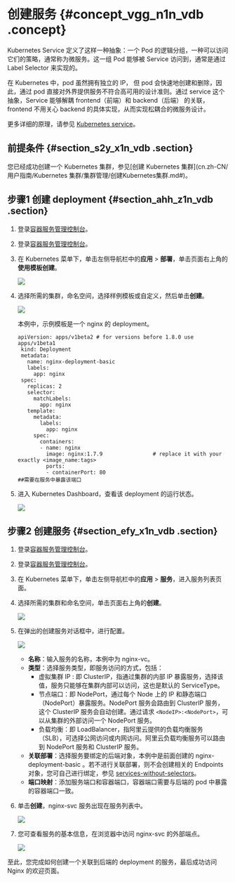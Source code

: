 # 创建服务 {#concept_vgg_n1n_vdb .concept}

Kubernetes Service 定义了这样一种抽象：一个 Pod 的逻辑分组，一种可以访问它们的策略，通常称为微服务。这一组 Pod 能够被 Service 访问到，通常是通过 Label Selector 来实现的。

在 Kubernetes 中，pod 虽然拥有独立的 IP， 但 pod 会快速地创建和删除，因此，通过 pod 直接对外界提供服务不符合高可用的设计准则。通过 service 这个抽象，Service 能够解耦 frontend（前端）和 backend（后端） 的关联，frontend 不用关心 backend 的具体实现，从而实现松耦合的微服务设计。

更多详细的原理，请参见 [Kubernetes service](https://kubernetes.io/docs/concepts/services-networking/service)。

## 前提条件 {#section_s2y_x1n_vdb .section}

您已经成功创建一个 Kubernetes 集群，参见[创建 Kubernetes 集群](cn.zh-CN/用户指南/Kubernetes 集群/集群管理/创建Kubernetes集群.md#)。

## 步骤1 创建 deployment {#section_ahh_z1n_vdb .section}

1.  登录[容器服务管理控制台](https://cs.console.aliyun.com)。
2.  登录[容器服务管理控制台](https://partners-intl.console.aliyun.com/#/cs)。
3.  在 Kubernetes 菜单下，单击左侧导航栏中的**应用** \> **部署**，单击页面右上角的**使用模板创建**。

    ![](http://static-aliyun-doc.oss-cn-hangzhou.aliyuncs.com/assets/img/6899/4452_zh-CN.png)

4.  选择所需的集群，命名空间，选择样例模板或自定义，然后单击**创建**。

    ![](http://static-aliyun-doc.oss-cn-hangzhou.aliyuncs.com/assets/img/6899/4454_zh-CN.png)

    本例中，示例模板是一个 nginx 的 deployment。

    ```
    apiVersion: apps/v1beta2 # for versions before 1.8.0 use apps/v1beta1
     kind: Deployment
     metadata:
       name: nginx-deployment-basic
       labels:
         app: nginx
     spec:
       replicas: 2
       selector:
         matchLabels:
           app: nginx
       template:
         metadata:
           labels:
             app: nginx
         spec:
           containers:
           - name: nginx
             image: nginx:1.7.9                # replace it with your exactly <image_name:tags>
             ports:
             - containerPort: 80                                          ##需要在服务中暴露该端口
    ```

5.  进入 Kubernetes Dashboard，查看该 deployment 的运行状态。

    ![](http://static-aliyun-doc.oss-cn-hangzhou.aliyuncs.com/assets/img/6899/4455_zh-CN.png)


## 步骤2 创建服务 {#section_efy_x1n_vdb .section}

1.  登录[容器服务管理控制台](https://cs.console.aliyun.com)。
2.  登录[容器服务管理控制台](https://partners-intl.console.aliyun.com/#/cs)。
3.  在 Kubernetes 菜单下，单击左侧导航栏中的**应用** \> **服务**，进入服务列表页面。
4.  选择所需的集群和命名空间，单击页面右上角的**创建**。

    ![](http://static-aliyun-doc.oss-cn-hangzhou.aliyuncs.com/assets/img/6899/4456_zh-CN.png)

5.  在弹出的创建服务对话框中，进行配置。

    ![](http://static-aliyun-doc.oss-cn-hangzhou.aliyuncs.com/assets/img/6899/4457_zh-CN.png)

    -   **名称**：输入服务的名称，本例中为 nginx-vc。
    -   **类型**：选择服务类型，即服务访问的方式，包括：
        -   虚拟集群 IP : 即 ClusterIP，指通过集群的内部 IP 暴露服务，选择该值，服务只能够在集群内部可以访问，这也是默认的 ServiceType。
        -   节点端口：即 NodePort，通过每个 Node 上的 IP 和静态端口（NodePort）暴露服务。NodePort 服务会路由到 ClusterIP 服务，这个 ClusterIP 服务会自动创建。通过请求 `<NodeIP>:<NodePort>`，可以从集群的外部访问一个 NodePort 服务。
        -   负载均衡：即 LoadBalancer，指阿里云提供的负载均衡服务（SLB），可选择公网访问或内网访问。阿里云负载均衡服务可以路由到 NodePort 服务和 ClusterIP 服务。
    -   **关联部署**：选择服务要绑定的后端对象，本例中是前面创建的 nginx-deployment-basic 。若不进行关联部署，则不会创建相关的 Endpoints 对象，您可自己进行绑定，参见 [services-without-selectors](https://kubernetes.io/docs/concepts/services-networking/service/#services-without-selectors)。
    -   **端口映射**：添加服务端口和容器端口，容器端口需要与后端的 pod 中暴露的容器端口一致。
6.  单击**创建**，nginx-svc 服务出现在服务列表中。

    ![](http://static-aliyun-doc.oss-cn-hangzhou.aliyuncs.com/assets/img/6899/4458_zh-CN.png)

7.  您可查看服务的基本信息，在浏览器中访问 nginx-svc 的外部端点。

    ![](http://static-aliyun-doc.oss-cn-hangzhou.aliyuncs.com/assets/img/6899/4461_zh-CN.png)


至此，您完成如何创建一个关联到后端的 deployment 的服务，最后成功访问 Nginx 的欢迎页面。

